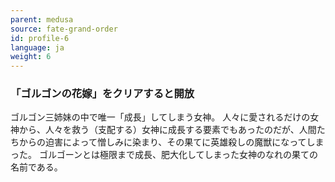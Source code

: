 ```yaml
---
parent: medusa
source: fate-grand-order
id: profile-6
language: ja
weight: 6
---
```


### 「ゴルゴンの花嫁」をクリアすると開放

ゴルゴン三姉妹の中で唯一「成長」してしまう女神。
人々に愛されるだけの女神から、人々を救う（支配する）女神に成長する要素でもあったのだが、人間たちからの迫害によって憎しみに染まり、その果てに英雄殺しの魔獣になってしまった。
ゴルゴーンとは極限まで成長、肥大化してしまった女神のなれの果ての名前である。
